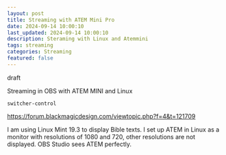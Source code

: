 ```yaml
---
layout: post
title: Streaming with ATEM Mini Pro
date: 2024-09-14 10:00:10
last_updated: 2024-09-14 10:00:10
description: Steraming with Linux and Atemmini
tags: streaming
categories: Streaming
featured: false
---
```


draft

Streaming in OBS with ATEM MINI and Linux

````commandline
switcher-control

````

https://forum.blackmagicdesign.com/viewtopic.php?f=4&t=121709

I am using Linux Mint 19.3 to display Bible texts. I set up ATEM in Linux as a monitor with resolutions of 1080 and 720, 
other resolutions are not displayed. OBS Studio sees ATEM perfectly.





